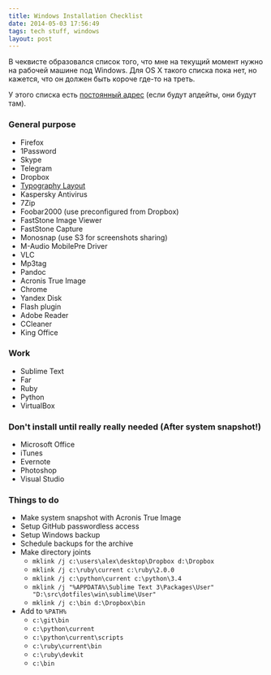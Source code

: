 ```yaml
---
title: Windows Installation Checklist
date: 2014-05-03 17:56:49
tags: tech stuff, windows
layout: post
---
```


В чеквисте образовался список того, что мне на текущий момент нужно на рабочей машине под Windows. Для OS X такого списка пока нет, но кажется, что он должен быть короче где-то на треть.

У этого списка есть [постоянный адрес](/windows-software.html) (если будут апдейты, они будут там).

### General purpose

- Firefox
- 1Password
- Skype
- Telegram
- Dropbox
- [Typography Layout](http://ilyabirman.ru/projects/typography-layout/)
- Kaspersky Antivirus
- 7Zip
- Foobar2000 (use preconfigured from Dropbox)
- FastStone Image Viewer
- FastStone Capture
- Monosnap (use S3 for screenshots sharing)
- M-Audio MobilePre Driver
- VLC
- Mp3tag
- Pandoc
- Acronis True Image
- Chrome
- Yandex Disk
- Flash plugin
- Adobe Reader
- CCleaner
- King Office

### Work

- Sublime Text
- Far
- Ruby
- Python
- VirtualBox

### Don't install until really really needed (After system snapshot!)

- Microsoft Office
- iTunes
- Evernote
- Photoshop
- Visual Studio

### Things to do

- Make system snapshot with Acronis True Image
- Setup GitHub passwordless access
- Setup Windows backup
- Schedule backups for the archive
- Make directory joints
    - `mklink /j c:\users\alex\desktop\Dropbox d:\Dropbox`
    - `mklink /j c:\ruby\current c:\ruby\2.0.0`
    - `mklink /j c:\python\current c:\python\3.4`
    - `mklink /j "%APPDATA%\Sublime Text 3\Packages\User" "D:\src\dotfiles\win\sublime\User"`
    - `mklink /j c:\bin d:\Dropbox\bin`
- Add to `%PATH%`
    - `c:\git\bin`
    - `c:\python\current`
    - `c:\python\current\scripts`
    - `c:\ruby\current\bin`
    - `c:\ruby\devkit`
    - `c:\bin`
